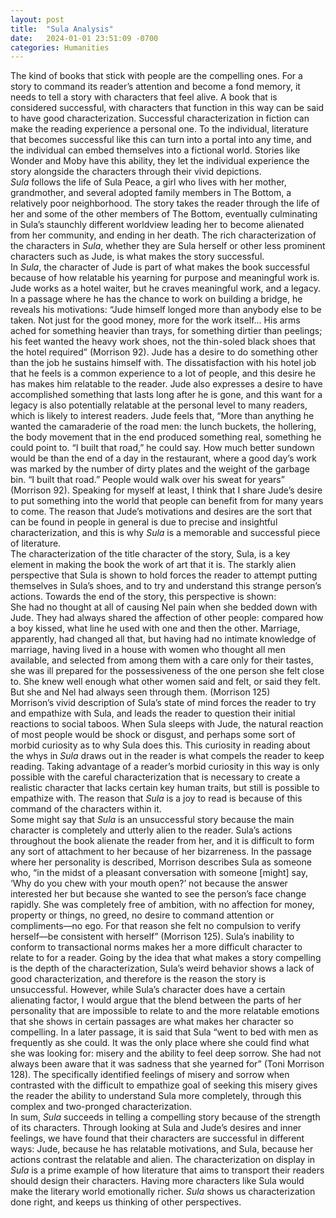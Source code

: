 ```yaml
---
layout: post
title:  "Sula Analysis"
date:   2024-01-01 23:51:09 -0700
categories: Humanities
---
```

 
The kind of books that stick with people are the compelling ones. For a story to command its reader’s attention and become a fond memory, it needs to tell a story with characters that feel alive. A book that is considered successful, with characters that function in this way can be said to have good characterization. Successful characterization in fiction can make the reading experience a personal one. To the individual, literature that becomes successful like this can turn into a portal into any time, and the individual can embed themselves into a fictional world. Stories like Wonder and Moby have this ability, they let the individual experience the story alongside the characters through their vivid depictions.  
*Sula* follows the life of Sula Peace, a girl who lives with her mother, grandmother, and several adopted family members in The Bottom, a relatively poor neighborhood. The story takes the reader through the life of her and some of the other members of The Bottom, eventually culminating in Sula’s staunchly different worldview leading her to become alienated from her community, and ending in her death. The rich characterization of the characters in *Sula*, whether they are Sula herself or other less prominent characters such as Jude, is what makes the story successful.  
In *Sula*, the character of Jude is part of what makes the book successful because of how relatable his yearning for purpose and meaningful work is. Jude works as a hotel waiter, but he craves meaningful work, and a legacy. In a passage where he has the chance to work on building a bridge, he reveals his motivations: “Jude himself longed more than anybody else to be taken. Not just for the good money, more for the work itself… His arms ached for something heavier than trays, for something dirtier than peelings; his feet wanted the heavy work shoes, not the thin-soled black shoes that the hotel required” (Morrison 92). Jude has a desire to do something other than the job he sustains himself with. The dissatisfaction with his hotel job that he feels is a common experience to a lot of people, and this desire he has makes him relatable to the reader. Jude also expresses a desire to have accomplished something that lasts long after he is gone, and this want for a legacy is also potentially relatable at the personal level to many readers, which is likely to interest readers. Jude feels that, “More than anything he wanted the camaraderie of the road men: the lunch buckets, the hollering, the body movement that in the end produced something real, something he could point to. “I built that road,” he could say. How much better sundown would be than the end of a day in the restaurant, where a good day’s work was marked by the number of dirty plates and the weight of the garbage bin. “I built that road.” People would walk over his sweat for years” (Morrison 92). Speaking for myself at least, I think that I share Jude’s desire to put something into the world that people can benefit from for many years to come. The reason that Jude’s motivations and desires are the sort that can be found in people in general is due to precise and insightful characterization, and this is why *Sula* is a memorable and successful piece of literature.  
The characterization of the title character of the story, Sula, is a key element in making the book the work of art that it is. The starkly alien perspective that Sula is shown to hold forces the reader to attempt putting themselves in Sula’s shoes, and to try and understand this strange person’s actions. Towards the end of the story, this perspective is shown:   
She had no thought at all of causing Nel pain when she bedded down with Jude. They had always shared the affection of other people: compared how a boy kissed, what line he used with one and then the other. Marriage, apparently, had changed all that, but having had no intimate knowledge of marriage, having lived in a house with women who thought all men available, and selected from among them with a care only for their tastes, she was ill prepared for the possessiveness of the one person she felt close to. She knew well enough what other women said and felt, or said they felt. But she and Nel had always seen through them. (Morrison 125\)  
Morrison’s vivid description of Sula’s state of mind forces the reader to try and empathize with Sula, and leads the reader to question their initial reactions to social taboos. When Sula sleeps with Jude, the natural reaction of most people would be shock or disgust, and perhaps some sort of morbid curiosity as to why Sula does this. This curiosity in reading about the whys in *Sula* draws out in the reader is what compels the reader to keep reading. Taking advantage of a reader’s morbid curiosity in this way is only possible with the careful characterization that is necessary to create a realistic character that lacks certain key human traits, but still is possible to empathize with. The reason that *Sula* is a joy to read is because of this command of the characters within it.  
Some might say that *Sula* is an unsuccessful story because the main character is completely and utterly alien to the reader. Sula’s actions throughout the book alienate the reader from her, and it is difficult to form any sort of attachment to her because of her bizarreness. In the passage where her personality is described, Morrison describes Sula as someone who, “in the midst of a pleasant conversation with someone \[might\] say, ‘Why do you chew with your mouth open?’ not because the answer interested her but because she wanted to see the person’s face change rapidly. She was completely free of ambition, with no affection for money, property or things, no greed, no desire to command attention or compliments—no ego. For that reason she felt no compulsion to verify herself—be consistent with herself” (Morrison 125). Sula’s inability to conform to transactional norms makes her a more difficult character to relate to for a reader. Going by the idea that what makes a story compelling is the depth of the characterization, Sula’s weird behavior shows a lack of good characterization, and therefore is the reason the story is unsuccessful. However, while Sula’s character does have a certain alienating factor, I would argue that the blend between the parts of her personality that are impossible to relate to and the more relatable emotions that she shows in certain passages are what makes her character so compelling. In a later passage, it is said that Sula “went to bed with men as frequently as she could. It was the only place where she could find what she was looking for: misery and the ability to feel deep sorrow. She had not always been aware that it was sadness that she yearned for” (Toni Morrison 128). The specifically identified feelings of misery and sorrow when contrasted with the difficult to empathize goal of seeking this misery gives the reader the ability to understand Sula more completely, through this complex and two-pronged characterization.  
In sum, *Sula* succeeds in telling a compelling story because of the strength of its characters. Through looking at Sula and Jude’s desires and inner feelings, we have found that their characters are successful in different ways: Jude, because he has relatable motivations, and Sula, because her actions contrast the relatable and alien. The characterization on display in *Sula* is a prime example of how literature that aims to transport their readers should design their characters. Having more characters like Sula would make the literary world emotionally richer. *Sula* shows us characterization done right, and keeps us thinking of other perspectives.  
	
